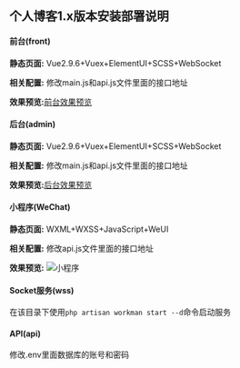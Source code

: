 ## 个人博客1.x版本安装部署说明

#### 前台(front)

**静态页面:** Vue2.9.6+Vuex+ElementUI+SCSS+WebSocket

**相关配置:** 修改main.js和api.js文件里面的接口地址

**效果预览:**[前台效果预览](https://www.lpyhutu.cn/)

#### 后台(admin)

**静态页面:** Vue2.9.6+Vuex+ElementUI+SCSS+WebSocket

**相关配置:** 修改main.js和api.js文件里面的接口地址

**效果预览:**[后台效果预览](https://adm.lpyhutu.cn/)

#### 小程序(WeChat)

**静态页面:** WXML+WXSS+JavaScript+WeUI

**相关配置:** 修改api.js文件里面的接口地址

**效果预览:** ![小程序](https://www.lpyhutu.cn/img/WeChat.0f48788d.jpg)

#### Socket服务(wss)

在该目录下使用`php artisan workman start --d`命令启动服务

#### API(api)

修改.env里面数据库的账号和密码

#### 

